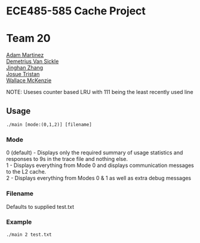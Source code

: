 # ECE485-585 Cache Project
# Team 20
[Adam Martinez](https://github.com/ajm27pdx)\
[Demetrius Van Sickle](https://github.com/HailStorm32)\
[Jinghan Zhang](jinghan2@pdx.edu)\
[Josue Tristan](https://github.com/jtristan123)\
[Wallace McKenzie](https://github.com/Poly-guru)

NOTE: 
Useses counter based LRU with 111 being the least recently used line

## Usage
```
./main [mode:(0,1,2)] [filename]
```
### Mode
0 (default) - Displays only the required summary of usage statistics and responses to 9s in the trace file and nothing else.\
1 - Displays everything from Mode 0 and displays communication messages to the L2 cache.\
2 - Displays everything from Modes 0 & 1 as well as extra debug messages


### Filename
Defaults to supplied test.txt


### Example

`./main 2 test.txt`


